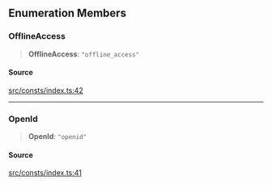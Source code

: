 ## Enumeration Members

### OfflineAccess

> **OfflineAccess**: `"offline_access"`

#### Source

[src/consts/index.ts:42](https://github.com/logto-io/js/blob/54d7193/packages/js/src/consts/index.ts#L42)

---

### OpenId

> **OpenId**: `"openid"`

#### Source

[src/consts/index.ts:41](https://github.com/logto-io/js/blob/54d7193/packages/js/src/consts/index.ts#L41)
